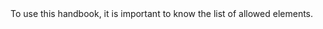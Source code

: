<note id="elements" title="Elements">

<headline/>
<toc level='2'/>
<content>
To use this handbook, it is important to know the list of allowed elements.
</content>
<subcontent/>

</note>

